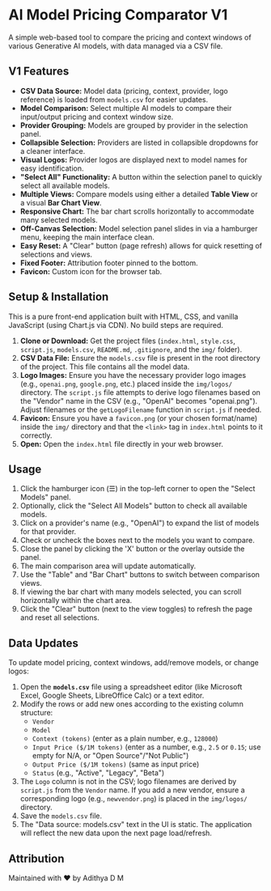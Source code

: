 # AI Model Pricing Comparator V1

A simple web-based tool to compare the pricing and context windows of various Generative AI models, with data managed via a CSV file.

## V1 Features

*   **CSV Data Source:** Model data (pricing, context, provider, logo reference) is loaded from `models.csv` for easier updates.
*   **Model Comparison:** Select multiple AI models to compare their input/output pricing and context window size.
*   **Provider Grouping:** Models are grouped by provider in the selection panel.
*   **Collapsible Selection:** Providers are listed in collapsible dropdowns for a cleaner interface.
*   **Visual Logos:** Provider logos are displayed next to model names for easy identification.
*   **"Select All" Functionality:** A button within the selection panel to quickly select all available models.
*   **Multiple Views:** Compare models using either a detailed **Table View** or a visual **Bar Chart View**.
*   **Responsive Chart:** The bar chart scrolls horizontally to accommodate many selected models.
*   **Off-Canvas Selection:** Model selection panel slides in via a hamburger menu, keeping the main interface clean.
*   **Easy Reset:** A "Clear" button (page refresh) allows for quick resetting of selections and views.
*   **Fixed Footer:** Attribution footer pinned to the bottom.
*   **Favicon:** Custom icon for the browser tab.

## Setup & Installation

This is a pure front-end application built with HTML, CSS, and vanilla JavaScript (using Chart.js via CDN). No build steps are required.

1.  **Clone or Download:** Get the project files (`index.html`, `style.css`, `script.js`, `models.csv`, `README.md`, `.gitignore`, and the `img/` folder).
2.  **CSV Data File:** Ensure the `models.csv` file is present in the root directory of the project. This file contains all the model data.
3.  **Logo Images:** Ensure you have the necessary provider logo images (e.g., `openai.png`, `google.png`, etc.) placed inside the `img/logos/` directory. The `script.js` file attempts to derive logo filenames based on the "Vendor" name in the CSV (e.g., "OpenAI" becomes "openai.png"). Adjust filenames or the `getLogoFilename` function in `script.js` if needed.
4.  **Favicon:** Ensure you have a `favicon.png` (or your chosen format/name) inside the `img/` directory and that the `<link>` tag in `index.html` points to it correctly.
5.  **Open:** Open the `index.html` file directly in your web browser.

## Usage

1.  Click the hamburger icon (☰) in the top-left corner to open the "Select Models" panel.
2.  Optionally, click the "Select All Models" button to check all available models.
3.  Click on a provider's name (e.g., "OpenAI") to expand the list of models for that provider.
4.  Check or uncheck the boxes next to the models you want to compare.
5.  Close the panel by clicking the 'X' button or the overlay outside the panel.
6.  The main comparison area will update automatically.
7.  Use the "Table" and "Bar Chart" buttons to switch between comparison views.
8.  If viewing the bar chart with many models selected, you can scroll horizontally within the chart area.
9.  Click the "Clear" button (next to the view toggles) to refresh the page and reset all selections.

## Data Updates

To update model pricing, context windows, add/remove models, or change logos:

1.  Open the **`models.csv`** file using a spreadsheet editor (like Microsoft Excel, Google Sheets, LibreOffice Calc) or a text editor.
2.  Modify the rows or add new ones according to the existing column structure:
    *   `Vendor`
    *   `Model`
    *   `Context (tokens)` (enter as a plain number, e.g., `128000`)
    *   `Input Price ($/1M tokens)` (enter as a number, e.g., `2.5` or `0.15`; use empty for N/A, or "Open Source"/"Not Public")
    *   `Output Price ($/1M tokens)` (same as input price)
    *   `Status` (e.g., "Active", "Legacy", "Beta")
3.  The `Logo` column is not in the CSV; logo filenames are derived by `script.js` from the `Vendor` name. If you add a new vendor, ensure a corresponding logo (e.g., `newvendor.png`) is placed in the `img/logos/` directory.
4.  Save the `models.csv` file.
5.  The "Data source: models.csv" text in the UI is static. The application will reflect the new data upon the next page load/refresh.

## Attribution

Maintained with ❤️ by Adithya D M
